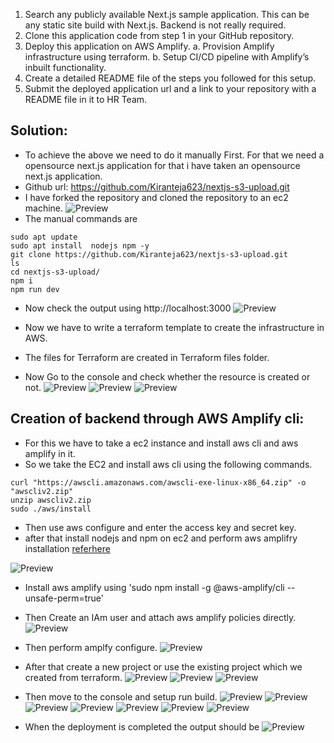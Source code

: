 1. Search any publicly available Next.js sample application. This can be any static site build
with Next.js. Backend is not really required.
2. Clone this application code from step 1 in your GitHub repository.
3. Deploy this application on AWS Amplify.
a. Provision Amplify infrastructure using terraform.
b. Setup CI/CD pipeline with Amplify’s inbuilt functionality.
4. Create a detailed README file of the steps you followed for this setup.
5. Submit the deployed application url and a link to your repository with a README file in it
to HR Team.


Solution:
---------
* To achieve the above we need to do it manually First. For that we need a opensource next.js application for that i  have taken an opensource next.js application.
* Github url: https://github.com/Kiranteja623/nextjs-s3-upload.git
* I have forked the repository  and cloned the repository to an ec2 machine.
 ![Preview](amplify1.png)
* The manual commands are
  
```
sudo apt update
sudo apt install  nodejs npm -y
git clone https://github.com/Kiranteja623/nextjs-s3-upload.git
ls
cd nextjs-s3-upload/
npm i
npm run dev

```

* Now check  the output using http://localhost:3000
  ![Preview](amplify2.png)
  
* Now we have to write a terraform template to create the infrastructure in AWS.
* The files for Terraform are created in Terraform files folder.
* Now Go to the console and check whether the resource is created or not.
  ![Preview](amplify3.png)
  ![Preview](amplify4.png)
  ![Preview](amplify5.png)
  

Creation of backend through AWS Amplify cli:
---------------------------------------------
* For this we have to take a ec2 instance and install aws cli and aws amplify in it.
* So we take the EC2 and install aws cli using the following commands.
```
curl "https://awscli.amazonaws.com/awscli-exe-linux-x86_64.zip" -o "awscliv2.zip"
unzip awscliv2.zip
sudo ./aws/install

```
* Then use aws configure and enter the access key and secret key.
* after that install nodejs and npm on ec2 and perform aws amplifry installation  [referhere](https://docs.amplify.aws/cli/start/install/#configure-the-amplify-cli)
  

![Preview](amplify6.png)

* Install aws amplify using 'sudo npm install -g @aws-amplify/cli --unsafe-perm=true'
* Then Create an IAm user and attach aws amplify policies directly.
  ![Preview](amplify7.png)
* Then perform amplfy configure.
  ![Preview](amplify8.png)

* After that create a new project or use the existing project which we created from terraform.
  ![Preview](amplify10.png)
  ![Preview](amplify11.png)
  ![Preview](amplify12.png)
* Then move to the console and setup run build.
  ![Preview](amplify13.png)
  ![Preview](amplify14.png)
  ![Preview](amplify15.png)
  ![Preview](amplify17.png)
  ![Preview](amplify18.png)
  ![Preview](amplify19.png)
  ![Preview](amplify20.png)
* When the deployment is completed the output should be
  ![Preview](amplify16.png)
